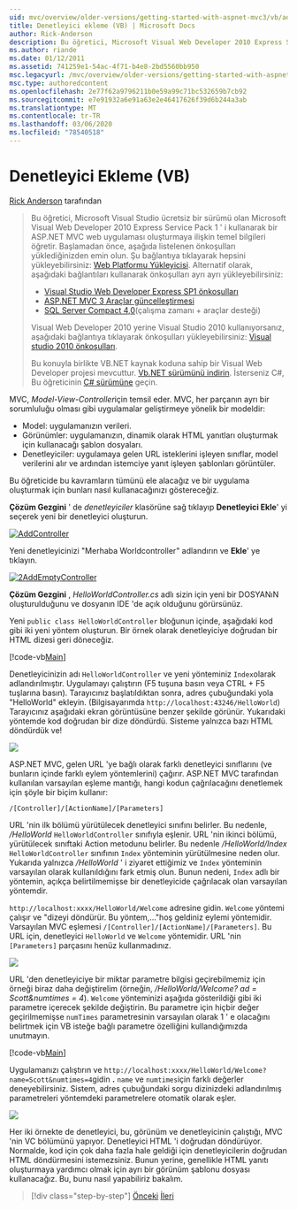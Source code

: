 ```yaml
---
uid: mvc/overview/older-versions/getting-started-with-aspnet-mvc3/vb/adding-a-controller
title: Denetleyici ekleme (VB) | Microsoft Docs
author: Rick-Anderson
description: Bu öğretici, Microsoft Visual Web Developer 2010 Express Service Pack 1 ' i kullanarak bir ASP.NET MVC web uygulaması oluşturmaya ilişkin temel bilgileri öğretir...
ms.author: riande
ms.date: 01/12/2011
ms.assetid: 741259e1-54ac-4f71-b4e8-2bd5560bb950
msc.legacyurl: /mvc/overview/older-versions/getting-started-with-aspnet-mvc3/vb/adding-a-controller
msc.type: authoredcontent
ms.openlocfilehash: 2e77f62a9796211b0e59a99c71bc532659b7cb92
ms.sourcegitcommit: e7e91932a6e91a63e2e46417626f39d6b244a3ab
ms.translationtype: MT
ms.contentlocale: tr-TR
ms.lasthandoff: 03/06/2020
ms.locfileid: "78540518"
---
```

# <a name="adding-a-controller-vb"></a>Denetleyici Ekleme (VB)

[Rick Anderson](https://twitter.com/RickAndMSFT) tarafından

> Bu öğretici, Microsoft Visual Studio ücretsiz bir sürümü olan Microsoft Visual Web Developer 2010 Express Service Pack 1 ' i kullanarak bir ASP.NET MVC web uygulaması oluşturmaya ilişkin temel bilgileri öğretir. Başlamadan önce, aşağıda listelenen önkoşulları yüklediğinizden emin olun. Şu bağlantıya tıklayarak hepsini yükleyebilirsiniz: [Web Platformu Yükleyicisi](https://www.microsoft.com/web/gallery/install.aspx?appid=VWD2010SP1Pack). Alternatif olarak, aşağıdaki bağlantıları kullanarak önkoşulları ayrı ayrı yükleyebilirsiniz:
> 
> - [Visual Studio Web Developer Express SP1 önkoşulları](https://www.microsoft.com/web/gallery/install.aspx?appid=VWD2010SP1Pack)
> - [ASP.NET MVC 3 Araçlar güncelleştirmesi](https://www.microsoft.com/web/gallery/install.aspx?appsxml=&amp;appid=MVC3)
> - [SQL Server Compact 4,0](https://www.microsoft.com/web/gallery/install.aspx?appid=SQLCE;SQLCEVSTools_4_0)(çalışma zamanı + araçlar desteği)
> 
> Visual Web Developer 2010 yerine Visual Studio 2010 kullanıyorsanız, aşağıdaki bağlantıya tıklayarak önkoşulları yükleyebilirsiniz: [Visual studio 2010 önkoşulları](https://www.microsoft.com/web/gallery/install.aspx?appsxml=&amp;appid=VS2010SP1Pack).
> 
> Bu konuyla birlikte VB.NET kaynak koduna sahip bir Visual Web Developer projesi mevcuttur. [Vb.NET sürümünü indirin](https://code.msdn.microsoft.com/Introduction-to-MVC-3-10d1b098). İsterseniz C#, Bu öğreticinin [ C# sürümüne](../cs/adding-a-controller.md) geçin.

MVC, *Model-View-Controller*için temsil eder. MVC, her parçanın ayrı bir sorumluluğu olması gibi uygulamalar geliştirmeye yönelik bir modeldir:

- Model: uygulamanızın verileri.
- Görünümler: uygulamanızın, dinamik olarak HTML yanıtları oluşturmak için kullanacağı şablon dosyaları.
- Denetleyiciler: uygulamaya gelen URL isteklerini işleyen sınıflar, model verilerini alır ve ardından istemciye yanıt işleyen şablonları görüntüler.

Bu öğreticide bu kavramların tümünü ele alacağız ve bir uygulama oluşturmak için bunları nasıl kullanacağınızı göstereceğiz.

**Çözüm Gezgini** ' de *denetleyiciler* klasörüne sağ tıklayıp **Denetleyici Ekle**' yi seçerek yeni bir denetleyici oluşturun.

[![AddController](adding-a-controller/_static/image2.png "AddController")](adding-a-controller/_static/image1.png)

Yeni denetleyicinizi &quot;Merhaba Worldcontroller&quot; adlandırın ve **Ekle**' ye tıklayın.

[![2AddEmptyController](adding-a-controller/_static/image4.png "2AddEmptyController")](adding-a-controller/_static/image3.png)

**Çözüm Gezgini** , *HelloWorldController.cs* adlı sizin için yeni bir DOSYANıN oluşturulduğunu ve dosyanın IDE 'de açık olduğunu görürsünüz.

Yeni `public class HelloWorldController` bloğunun içinde, aşağıdaki kod gibi iki yeni yöntem oluşturun. Bir örnek olarak denetleyiciye doğrudan bir HTML dizesi geri döneceğiz.

[!code-vb[Main](adding-a-controller/samples/sample1.vb)]

Denetleyicinizin adı `HelloWorldController` ve yeni yönteminiz `Index`olarak adlandırılmıştır. Uygulamayı çalıştırın (F5 tuşuna basın veya CTRL + F5 tuşlarına basın). Tarayıcınız başlatıldıktan sonra, adres çubuğundaki yola &quot;HelloWorld&quot; ekleyin. (Bilgisayarımda `http://localhost:43246/HelloWorld`) Tarayıcınız aşağıdaki ekran görüntüsüne benzer şekilde görünür. Yukarıdaki yöntemde kod doğrudan bir dize döndürdü. Sisteme yalnızca bazı HTML döndürdük ve!

![](adding-a-controller/_static/image5.png)

ASP.NET MVC, gelen URL 'ye bağlı olarak farklı denetleyici sınıflarını (ve bunların içinde farklı eylem yöntemlerini) çağırır. ASP.NET MVC tarafından kullanılan varsayılan eşleme mantığı, hangi kodun çağrılacağını denetlemek için şöyle bir biçim kullanır:

`/[Controller]/[ActionName]/[Parameters]`

URL 'nin ilk bölümü yürütülecek denetleyici sınıfını belirler. Bu nedenle, */HelloWorld* `HelloWorldController` sınıfıyla eşlenir. URL 'nin ikinci bölümü, yürütülecek sınıftaki Action metodunu belirler. Bu nedenle */HelloWorld/Index* `HelloWorldController` sınıfının `Index` yönteminin yürütülmesine neden olur. Yukarıda yalnızca */HelloWorld* ' i ziyaret ettiğimiz ve `Index` yönteminin varsayılan olarak kullanıldığını fark etmiş olun. Bunun nedeni, `Index` adlı bir yöntemin, açıkça belirtilmemişse bir denetleyicide çağrılacak olan varsayılan yöntemdir.

`http://localhost:xxxx/HelloWorld/Welcome` adresine gidin. `Welcome` yöntemi çalışır ve &quot;dizeyi döndürür. Bu yöntem,...&quot;hoş geldiniz eylemi yöntemidir. Varsayılan MVC eşlemesi `/[Controller]/[ActionName]/[Parameters]`. Bu URL için, denetleyici `HelloWorld` ve `Welcome` yöntemidir. URL 'nin `[Parameters]` parçasını henüz kullanmadınız.

![](adding-a-controller/_static/image6.png)

URL 'den denetleyiciye bir miktar parametre bilgisi geçirebilmemiz için örneği biraz daha değiştirelim (örneğin, */HelloWorld/Welcome? ad = Scott&amp;numtimes = 4*). `Welcome` yönteminizi aşağıda gösterildiği gibi iki parametre içerecek şekilde değiştirin. Bu parametre için hiçbir değer geçirilmemişse `numTimes` parametresinin varsayılan olarak 1 ' e olacağını belirtmek için VB isteğe bağlı parametre özelliğini kullandığımızda unutmayın.

[!code-vb[Main](adding-a-controller/samples/sample2.vb)]

Uygulamanızı çalıştırın ve `http://localhost:xxxx/HelloWorld/Welcome?name=Scott&numtimes=4`gidin **.** `name` ve `numtimes`için farklı değerler deneyebilirsiniz. Sistem, adres çubuğundaki sorgu dizinizdeki adlandırılmış parametreleri yöntemdeki parametrelere otomatik olarak eşler.

![](adding-a-controller/_static/image7.png)

Her iki örnekte de denetleyici, bu, görünüm ve denetleyicinin çalıştığı, MVC 'nin VC bölümünü yapıyor. Denetleyici HTML 'i doğrudan döndürüyor. Normalde, kod için çok daha fazla hale geldiği için denetleyicilerin doğrudan HTML döndürmesini istemezsiniz. Bunun yerine, genellikle HTML yanıtı oluşturmaya yardımcı olmak için ayrı bir görünüm şablonu dosyası kullanacağız. Bu, bunu nasıl yapabiliriz bakalım.

> [!div class="step-by-step"]
> [Önceki](intro-to-aspnet-mvc-3.md)
> [İleri](adding-a-view.md)
